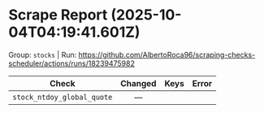 # Scrape Report (2025-10-04T04:19:41.601Z)

Group: `stocks`  |  Run: https://github.com/AlbertoRoca96/scraping-checks-scheduler/actions/runs/18239475982

| Check | Changed | Keys | Error |
|---|:---:|:--|:--|
| `stock_ntdoy_global_quote` | — |  |  |
